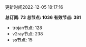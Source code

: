更新时间2022-12-05 18:17:16

**总订阅: 73**
**总节点: 1036**
**有效节点: 381**
- trojan节点: 128
- v2ray节点: 238
- ss节点: 15
